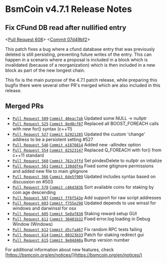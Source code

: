 # BsmCoin v4.7.1 Release Notes

## Fix CFund DB read after nullified entry

<[Pull Request 608](https://github.com/bsmcoin/bsmcoin-core/pull/608)>
<[Commit 07d49bf2](https://github.com/bsmcoin/bsmcoin-core/commit/e688c6ed6a1da2734aa89b41ae16051807d49bf2)>

This patch fixes a bug where a cfund database entry that was previously deleted is still persisting, preventing future writes of the entry. This can happen in a scenario where a proposal is included in a block which is invalidated (because of a reorganization) which is then included in a new block as part of the new longest chain.

This fix is the main purpose of the 4.7.1 patch release, while preparing this bugfix there were several other PR's merged which are also included in this release.

## Merged PRs

* [`Pull Request 509`](https://github.com/bsmcoin/bsmcoin-core/pull/509) [`Commit 40eac7ab`](https://github.com/bsmcoin/bsmcoin-core/commit/58e38079d7d854a6b02ebb228f06244140eac7ab) Updated some NULL -> nullptr
* [`Pull Request 525`](https://github.com/bsmcoin/bsmcoin-core/pull/525) [`Commit 8ed8cf87`](https://github.com/bsmcoin/bsmcoin-core/commit/2e6aa1b3e598d3a443343c480bdbf6b88ed8cf87) Replaced all BOOST_FOREACH calls with new for() syntax (c++11)
* [`Pull Request 527`](https://github.com/bsmcoin/bsmcoin-core/pull/527) [`Commit b2921285`](https://github.com/bsmcoin/bsmcoin-core/commit/74def82624ff9bb4598762186598d2bab2921285) Updated the custom 'change' address to be a persistent setting #527
* [`Pull Request 546`](https://github.com/bsmcoin/bsmcoin-core/pull/546) [`Commit e1870814`](https://github.com/bsmcoin/bsmcoin-core/commit/083e790aed0120dd271a648d87948e5ae1870814) Added new -allindex option
* [`Pull Request 554`](https://github.com/bsmcoin/bsmcoin-core/pull/554) [`Commit 82523147`](https://github.com/bsmcoin/bsmcoin-core/commit/0a8c872a60169de4f6b57b83dab9b39382523147) Replaced Q_FOREACH with for() from c++11 standard
* [`Pull Request 560`](https://github.com/bsmcoin/bsmcoin-core/pull/560) [`Commit 762c3ffd`](https://github.com/bsmcoin/bsmcoin-core/commit/64f8cd453f4bdda04f4a718cb026d8a8762c3ffd) Set pindexDelete to nullptr on intialize
* [`Pull Request 561`](https://github.com/bsmcoin/bsmcoin-core/pull/561) [`Commit 130ddf4a`](https://github.com/bsmcoin/bsmcoin-core/commit/70276dba0515a133a47c081041092efa130ddf4a) Fixed some gitignore permissions and added new file to main gitignore
* [`Pull Request 566`](https://github.com/bsmcoin/bsmcoin-core/pull/566) [`Commit 6de5f909`](https://github.com/bsmcoin/bsmcoin-core/commit/556250920fef9dc3eddd28996329ba316de5f909) Updated includes syntax based on discussion on #503
* [`Pull Request 578`](https://github.com/bsmcoin/bsmcoin-core/pull/578) [`Commit c464383b`](https://github.com/bsmcoin/bsmcoin-core/commit/da5377e89a25cfa54a52768393630134c464383b) Sort available coins for staking by coin age descending
* [`Pull Request 587`](https://github.com/bsmcoin/bsmcoin-core/pull/587) [`Commit ff6f543e`](https://github.com/bsmcoin/bsmcoin-core/commit/49f74084cf9eed8d8e7c46707d836b82ff6f543e) Add support for raw script addresses
* [`Pull Request 603`](https://github.com/bsmcoin/bsmcoin-core/pull/603) [`Commit f755e298`](https://github.com/bsmcoin/bsmcoin-core/commit/6fe0683ba99ce912da4d9181094ab4baf755e298) Updated depends to use winssl for windows and darwinssl for osx
* [`Pull Request 605`](https://github.com/bsmcoin/bsmcoin-core/pull/605) [`Commit 5e0af830`](https://github.com/bsmcoin/bsmcoin-core/commit/0b8cb5dd81186fcd54860fe7c25f2cac5e0af830) Staking reward setup GUI
* [`Pull Request 611`](https://github.com/bsmcoin/bsmcoin-core/pull/611) [`Commit 30401b32`](https://github.com/bsmcoin/bsmcoin-core/commit/f7b1c6304200052418c66e8f242ddf8c30401b32) Fixed error.log loading in Debug Window (Windows)
* [`Pull Request 612`](https://github.com/bsmcoin/bsmcoin-core/pull/612) [`Commit d5cfa467`](https://github.com/bsmcoin/bsmcoin-core/commit/902970adfdd5ce0e54e54bfa7545edfad5cfa467) Fix random RPC tests failing
* [`Pull Request 614`](https://github.com/bsmcoin/bsmcoin-core/pull/614) [`Commit 80323b33`](https://github.com/bsmcoin/bsmcoin-core/commit/856d57a8f944ed3382d7001a3e9a1bfd80323b33) Patch for staking redirect gui
* [`Pull Request 615`](https://github.com/bsmcoin/bsmcoin-core/pull/615) [`Commit 9e84d40a`](https://github.com/bsmcoin/bsmcoin-core/commit/662163ad8f73081d2d6145938571ca809e84d40a) Bump version number

For additional information about new features, check [https://bsmcoin.org/en/notices/](https://bsmcoin.org/en/notices/) 


